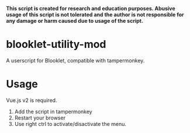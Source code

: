 **This script is created for research and education purposes. Abusive usage of this script is not tolerated and the author is not responsible for any damage or harm caused due to usage of the script.**

# blooklet-utility-mod
A userscript for Blooklet, compatible with tampermonkey.

# Usage
Vue.js v2 is required.

1. Add the script in tampermonkey
2. Restart your browser
3. Use right ctrl to activate/disactivate the menu.
